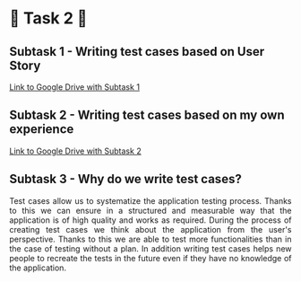 # 🚀 **Task 2** 🚀

## **Subtask 1 - Writing test cases based on User Story**

[Link to Google Drive with Subtask 1](https://docs.google.com/spreadsheets/d/1tIGeHfqwgSP1iM9ihQ3Z-YdhWcP5EOYLRanQKBu2Bmw/edit?usp=sharing)

## **Subtask 2 - Writing test cases based on my own experience**

[Link to Google Drive with Subtask 2](https://docs.google.com/spreadsheets/d/19denA5bKYnGvGJsy86dM3P5xHk01XWrpxlWxbD1njQY/edit?usp=sharing)


## **Subtask 3 - Why do we write test cases?**
<p align=justify>Test cases allow us to systematize the application testing process. Thanks to this we can ensure in a structured and measurable way that the application is of high quality and works as required. During the process of creating test cases we think about the application from the user's perspective. Thanks to this we are able to test more functionalities than in the case of testing without a plan. In addition writing test cases helps new people to recreate the tests in the future even if they have no knowledge of the application.</p>
